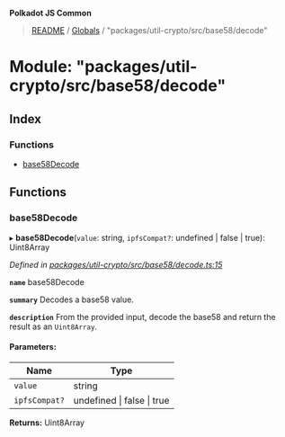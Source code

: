 **Polkadot JS Common**

> [README](../README.md) / [Globals](../globals.md) / "packages/util-crypto/src/base58/decode"

# Module: "packages/util-crypto/src/base58/decode"

## Index

### Functions

* [base58Decode](_packages_util_crypto_src_base58_decode_.md#base58decode)

## Functions

### base58Decode

▸ **base58Decode**(`value`: string, `ipfsCompat?`: undefined \| false \| true): Uint8Array

*Defined in [packages/util-crypto/src/base58/decode.ts:15](https://github.com/polkadot-js/common/blob/dd1220ac/packages/util-crypto/src/base58/decode.ts#L15)*

**`name`** base58Decode

**`summary`** Decodes a base58 value.

**`description`** 
From the provided input, decode the base58 and return the result as an `Uint8Array`.

#### Parameters:

Name | Type |
------ | ------ |
`value` | string |
`ipfsCompat?` | undefined \| false \| true |

**Returns:** Uint8Array
